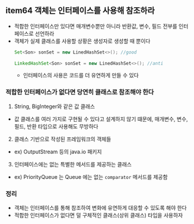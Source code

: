 ## item64 객체는 인터페이스를 사용해 참조하라

- 적합한 인터페이스만 있다면 매개변수뿐만 아니라 반환값, 변수, 필드 전부를 인터페이스로 선언하라
- 객체가 실제 클래스를 사용할 상황은 생성자로 생성할 때 뿐이다
  ```java
  Set<Son> sonSet = new LinedHashSet<>(); //good
    
  LinkedHashSet<Son> sonSet = new LinedHashSet<>(); //anti
  ```
  - 인터페이스의 사용은 코드를 더 유연하게 만들 수 있다


### 적합한 인터페이스가 없다면 당연히 클래스로 참조해야 한다
1. String, BigInteger와 같은 값 클래스 
  - 값 클래스를 여러 가지로 구현될 수 있다고 설계하지 않기 떄문에, 매개변수, 변수, 필드, 반환 타입으로 사용해도 무방하다
2. 클래스 기반으로 작성된 프레임워크의 객체들
  - ex) OutputStream 등의 java.io 패키지
3. 인터페이스에는 없는 특별한 메서드를 제공하는 클래스
  - ex) PriorityQueue 는 Queue 에는 없는 `comparator` 메서드를 제공함



### 정리
- 객체는 인터페이스를 통해 참조하여 변화에 유연하게 대응할 수 있도록 해야 한다
- 적합한 인터페이스가 없다면 덜 구체적인 클래스(상위 클래스) 타입을 사용하자